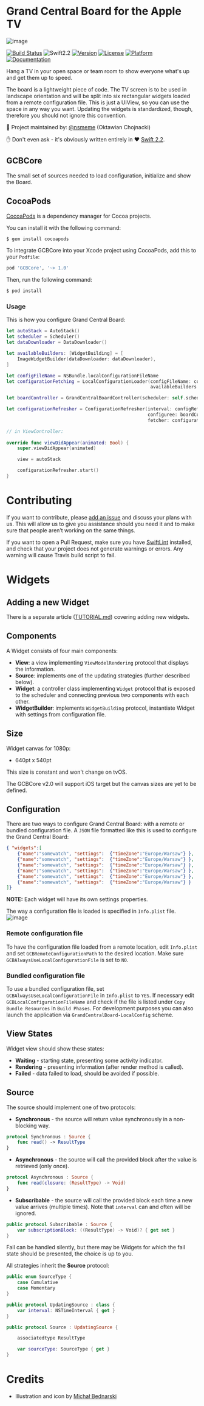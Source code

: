 Grand Central Board for the Apple TV
====================================

![image](./README/appletv941.png)

[![Build Status](https://travis-ci.org/macoscope/GrandCentralBoard.svg?branch=mvp)](https://travis-ci.org/macoscope/GrandCentralBoard)
![Swift2.2](https://img.shields.io/badge/%20in-swift%202.2-orange.svg)
[![Version](https://img.shields.io/cocoapods/v/GCBCore.svg?style=flat)](http://cocoadocs.org/docsets/GCBCore)
[![License](https://img.shields.io/cocoapods/l/GCBCore.svg?style=flat)](http://cocoadocs.org/docsets/GCBCore)
[![Platform](https://img.shields.io/cocoapods/p/GCBCore.svg?style=flat)](http://cocoadocs.org/docsets/GCBCore)
[![Documentation](https://img.shields.io/cocoapods/metrics/doc-percent/GCBCore.svg?style=flat)](http://cocoadocs.org/docsets/GCBCore)

Hang a TV in your open space or team room to show everyone what's up and get them up to speed.  

The board is a lightweight piece of code. The TV screen is to be used in landscape orientation and will be split into six rectangular widgets loaded from a remote configuration file. This is just a UIView, so you can use the space in any way you want. Updating the widgets is standardized, though, therefore you should not ignore this convention.

👷 Project maintained by: [@nsmeme](http://twitter.com/nsmeme) (Oktawian Chojnacki)

✋ Don't even ask - it's obviously written entirely in ♥️ [Swift 2.2](https://swift.org).

## GCBCore

The small set of sources needed to load configuration, initialize and show the Board.

## CocoaPods

[CocoaPods](http://cocoapods.org) is a dependency manager for Cocoa projects. 

You can install it with the following command:

```bash
$ gem install cocoapods
```

To integrate GCBCore into your Xcode project using CocoaPods, add this to your `Podfile`:

```ruby
pod 'GCBCore', '~> 1.0'
```

Then, run the following command:

```bash
$ pod install
```

### Usage

This is how you configure Grand Central Board:

```swift
let autoStack = AutoStack()
let scheduler = Scheduler()
let dataDownloader = DataDownloader()

let availableBuilders: [WidgetBuilding] = [
    ImageWidgetBuilder(dataDownloader: dataDownloader),
]

let configFileName = NSBundle.localConfigurationFileName
let configurationFetching = LocalConfigurationLoader(configFileName: configFileName,
                                                     availableBuilders: availableBuilders)

let boardController = GrandCentralBoardController(scheduler: self.scheduler, stack: self.autoStack)

let configurationRefresher = ConfigurationRefresher(interval: configRefreshInterval,
                                                    configuree: boardController,
                                                    fetcher: configurationFetching)

// in ViewController:
                                                    
override func viewDidAppear(animated: Bool) {
    super.viewDidAppear(animated)

    view = autoStack

    configurationRefresher.start()
}
```

# Contributing

If you want to contribute, please [add an issue](https://github.com/macoscope/GrandCentralBoard/issues) and discuss your plans with us. This will allow us to give you assistance should you need it and to make sure that people aren’t working on the same things.

If you want to open a Pull Request, make sure you have [SwiftLint](https://github.com/Realm/SwiftLint) installed, and check that your project does not generate warnings or errors. Any warning will cause Travis build script to fail. 


# Widgets

## Adding a new Widget

There is a separate article ([TUTORIAL.md](./TUTORIAL.md)) covering adding new widgets.

## Components

A Widget consists of four main components:

- **View**: a view implementing `ViewModelRendering` protocol that displays the information.
- **Source**: implements one of the updating strategies (further described below).
- **Widget**: a controller class implementing `Widget` protocol that is exposed to the scheduler and connecting previous two components with each other.
- **WidgetBuilder**: implements `WidgetBuilding` protocol, instantiate Widget with settings from configuration file.


## Size

Widget canvas for 1080p:

- 640pt x 540pt

This size is constant and won't change on tvOS.

The GCBCore v2.0 will support iOS target but the canvas sizes are yet to be defined.

## Configuration

There are two ways to configure Grand Central Board: with a remote or bundled configuration file. 
A `JSON` file formatted like this is used to configure the Grand Central Board:

```json
{ "widgets":[ 
    {"name":"somewatch", "settings":  {"timeZone":"Europe/Warsaw"} },
    {"name":"somewatch", "settings":  {"timeZone":"Europe/Warsaw"} },
    {"name":"somewatch", "settings":  {"timeZone":"Europe/Warsaw"} },
    {"name":"somewatch", "settings":  {"timeZone":"Europe/Warsaw"} },
    {"name":"somewatch", "settings":  {"timeZone":"Europe/Warsaw"} },
    {"name":"somewatch", "settings":  {"timeZone":"Europe/Warsaw"} }
]}
```

**NOTE:** Each widget will have its own settings properties.

The way a configuration file is loaded is specified in `Info.plist` file.
![image](./README/plist_configuration.png)

### Remote configuration file

To have the configuration file loaded from a remote location, edit `Info.plist` and set `GCBRemoteConfigurationPath` to the desired location. Make sure `GCBAlwaysUseLocalConfigurationFile` is set to `NO`.

### Bundled configuration file

To use a bundled configuration file, set `GCBAlwaysUseLocalConfigurationFile` in `Info.plist` to `YES`. If necessary edit `GCBLocalConfigurationFileName` and check if the file is listed under `Copy Bundle Resources` in `Build Phases`.
For development purposes you can also launch the application via `GrandCentralBoard-LocalConfig` scheme.

## View States

Widget view should show these states:

- **Waiting** - starting state, presenting some activity indicator.
- **Rendering** - presenting information (after render method is called).
- **Failed** - data failed to load, should be avoided if possible.

## Source

The source should implement one of two protocols:

- **Synchronous** - the source will return value synchronously in a non-blocking way.

```swift
protocol Synchronous : Source {
    func read() -> ResultType
}
```

- **Asynchronous** - the source will call the provided block after the value is retrieved (only once). 

```swift
protocol Asynchronous : Source {
    func read(closure: (ResultType) -> Void)
}
```

- **Subscribable** - the source will call the provided block each time a new value arrives (multiple times). Note that `interval` can and often will be ignored.

```swift
public protocol Subscribable : Source {
    var subscriptionBlock: ((ResultType) -> Void)? { get set }
}
```

Fail can be handled silently, but there may be Widgets for which the fail state should be presented, the choice is up to you.

All strategies inherit the **Source** protocol:

```swift
public enum SourceType {
    case Cumulative
    case Momentary
}

public protocol UpdatingSource : class {
    var interval: NSTimeInterval { get }
}

public protocol Source : UpdatingSource {

    associatedtype ResultType

    var sourceType: SourceType { get }
}
```

# Credits

- Illustration and icon by [Michał Bednarski](https://www.behance.net/emas)